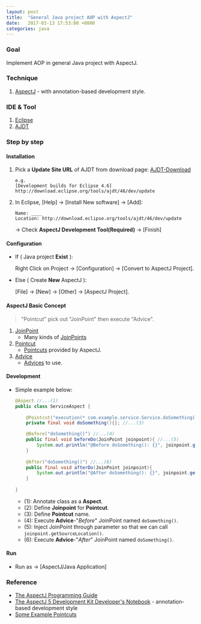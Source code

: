 ```yaml
---
layout: post
title:  "General Java project AOP with AspectJ"
date:   2017-03-13 17:53:00 +0800
categories: java
---
```

### Goal
Implement AOP in general Java project with AspectJ.

### Technique
1.	[AspectJ][aspectj] - with annotation-based development style.

[aspectj]:	https://eclipse.org/aspectj/

### IDE & Tool
1.	[Eclipse][eclipse]
2.	[AJDT][ajdt]

[eclipse]:	https://eclipse.org/
[ajdt]:	http://www.eclipse.org/ajdt/

### Step by step
#### Installation	
1.	Pick a **Update Site URL** of AJDT from download page: [AJDT-Download][ajdt-download]

		e.g.
		[Development builds for Eclipse 4.6]		
		http://download.eclipse.org/tools/ajdt/46/dev/update

2.	In Eclipse, [Help] -> [Install New software] -> [Add]:
	
		Name: ____
		Location: http://download.eclipse.org/tools/ajdt/46/dev/update
	
	-> Check **AspectJ Development Tool(Required)** -> [Finish]

#### Configuration
-	If ( Java project **Exist** ):

	Right Click on Project -> [Configuration] -> [Convert to AspectJ Project].

-	Else ( Create **New** AspectJ ):

	[File] -> [New] -> [Other] -> [AspectJ Project].
		
[ajdt-download]: http://www.eclipse.org/ajdt/downloads/	

#### AspectJ Basic Concept

>	"Pointcut" pick out "JoinPoint" then execute "Advice".

1.	[JoinPoint][joinpoint]
	-	Many kinds of [JoinPoints][kinds-of-joinpoint]
2.	[Pointcut][pointcut]
	-	[Pointcuts][pointcut-define] provided by AspectJ.
3.	[Advice][advice]
	-	[Advices][advices] to use.

[joinpoint]: https://eclipse.org/aspectj/doc/released/progguide/starting-aspectj.html#the-dynamic-join-point-model
[kinds-of-joinpoint]: https://eclipse.org/aspectj/doc/released/progguide/semantics-joinPoints.html
[pointcut]: https://eclipse.org/aspectj/doc/released/progguide/starting-aspectj.html#pointcuts
[pointcut-define]: https://eclipse.org/aspectj/doc/released/progguide/semantics-pointcuts.html
[advice]: https://eclipse.org/aspectj/doc/released/progguide/starting-aspectj.html#advice
[advices]: https://eclipse.org/aspectj/doc/released/progguide/starting-aspectj.html#advices

#### Development
-	Simple example below:

	```java
	@Aspect //...(1)
	public class ServiceAspect {
		
		@Pointcut("execution(* com.example.service.Service.doSomething())") //...(2)
		private final void doSomething(){}; //...(3)

		@Before("doSomething()") //...(4)
		public final void beforeDo(JoinPoint joinpoint){ //...(5)
			System.out.println("@Before doSomething(): {}", joinpoint.getSourceLocation());
		}
		
		@After("doSomething()") //...(6)
		public final void afterDo(JoinPoint joinpoint){
			System.out.println("@After doSomething(): {}", joinpoint.getSourceLocation());
		}
			
	}
	```
	-	(1): Annotate class as a **Aspect**.
	-	(2): Define **Joinpoint** for **Pointcut**.
	-	(3): Define **Pointcut** name.
	-	(4): Execute **Advice**-"*Before*" JoinPoint named `doSomething()`.
	-	(5): Inject JoinPoint through parameter so that we can call `joinpoint.getSourceLocation()`.
	-	(6): Execute **Advice**-"*After*" JoinPoint named `doSomething()`.

#### Run
-	Run as -> [AspectJ/Java Application]

### Reference
-	[The AspectJ Programming Guide][aspectj-guide]
-	[The AspectJ 5 Development Kit Developer's Notebook][aspectj5] - annotation-based development style
-	[Some Example Pointcuts][pointcut-example]

[aspectj-guide]: https://eclipse.org/aspectj/doc/released/progguide/
[aspectj5]: https://eclipse.org/aspectj/doc/released/adk15notebook/
[pointcut-example]: https://eclipse.org/aspectj/doc/released/progguide/language-joinPoints.html#some-example-pointcuts